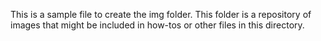 This is a sample file to create the img folder. This folder is a repository of images that might be included in how-tos or other files in this directory.
